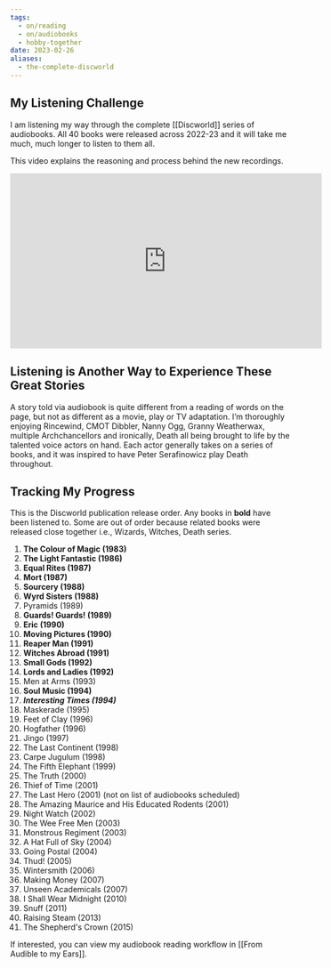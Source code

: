 ```yaml
---
tags:
  - on/reading
  - on/audiobooks
  - hobby-together
date: 2023-02-26
aliases:
  - the-complete-discworld
---
```

## My Listening Challenge
I am listening my way through the complete [[Discworld]] series of audiobooks. All 40 books were released across 2022-23 and it will take me much, much longer to listen to them all.

This video explains the reasoning and process behind the new recordings.

<iframe width="560" height="315" src="https://www.youtube.com/embed/Zw4kYXx8s4k?si=ecTwQSuDpc9Yx1Q6" title="YouTube video player" frameborder="0" allow="accelerometer; autoplay; clipboard-write; encrypted-media; gyroscope; picture-in-picture; web-share" allowfullscreen></iframe>

## Listening is Another Way to Experience These Great Stories
A story told via audiobook is quite different from a reading of words on the page, but not as different as a movie, play or TV adaptation. I’m thoroughly enjoying Rincewind, CMOT Dibbler, Nanny Ogg, Granny Weatherwax, multiple Archchancellors and ironically, Death all being brought to life by the talented voice actors on hand. Each actor generally takes on a series of books, and it was inspired to have Peter Serafinowicz play Death throughout.

## Tracking My Progress
This is the Discworld publication release order. Any books in **bold** have been listened to. Some are out of order because related books were released close together i.e., Wizards, Witches, Death series.

1. **The Colour of Magic (1983)**
2. **The Light Fantastic (1986)**
3. **Equal Rites (1987)**
4. **Mort (1987)**
5. **Sourcery (1988)**
6. **Wyrd Sisters (1988)**
7. Pyramids (1989)
8. **Guards! Guards! (1989)**
9. **Eric (1990)**
10. **Moving Pictures (1990)**
11. **Reaper Man (1991)**
12. **Witches Abroad (1991)**
13. **Small Gods (1992)**
14. **Lords and Ladies (1992)**
15. Men at Arms (1993)
16. **Soul Music (1994)**
17. **_Interesting Times (1994)_**
18. Maskerade (1995)
19. Feet of Clay (1996)
20. Hogfather (1996)
21. Jingo (1997)
22. The Last Continent (1998)
23. Carpe Jugulum (1998)
24. The Fifth Elephant (1999)
25. The Truth (2000)
26. Thief of Time (2001)
27. The Last Hero (2001) (not on list of audiobooks scheduled)
28. The Amazing Maurice and His Educated Rodents (2001)
29. Night Watch (2002)
30. The Wee Free Men (2003)
31. Monstrous Regiment (2003)
32. A Hat Full of Sky (2004)
33. Going Postal (2004)
34. Thud! (2005)
35. Wintersmith (2006)
36. Making Money (2007)
37. Unseen Academicals (2007)
38. I Shall Wear Midnight (2010)
39. Snuff (2011)
40. Raising Steam (2013)
41. The Shepherd's Crown (2015)

If interested, you can view my audiobook reading workflow in [[From Audible to my Ears]].